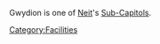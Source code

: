 Gwydion is one of [Neit](Neit.md)'s
[Sub-Capitols](Sub-Capitol.md).

[Category:Facilities](Category:Facilities.md)
